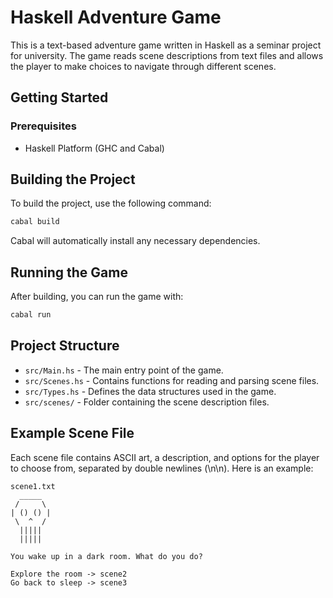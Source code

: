 # Haskell Adventure Game

This is a text-based adventure game written in Haskell as a seminar project for university. The game reads scene descriptions from text files and allows the player to make choices to navigate through different scenes.

## Getting Started

### Prerequisites

- Haskell Platform (GHC and Cabal)

## Building the Project

To build the project, use the following command:

```sh
cabal build
```

Cabal will automatically install any necessary dependencies.

## Running the Game

After building, you can run the game with:

```sh
cabal run
```

## Project Structure

- `src/Main.hs` - The main entry point of the game.
- `src/Scenes.hs` - Contains functions for reading and parsing scene files.
- `src/Types.hs` - Defines the data structures used in the game.
- `src/scenes/` - Folder containing the scene description files.

## Example Scene File

Each scene file contains ASCII art, a description, and options for the player to choose from, separated by double newlines (\n\n). Here is an example:

```
scene1.txt
  _____
 /     \
| () () |
 \  ^  /
  |||||
  |||||

You wake up in a dark room. What do you do?

Explore the room -> scene2
Go back to sleep -> scene3
```
